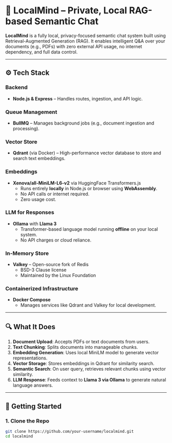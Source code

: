 # 🧠 LocalMind – Private, Local RAG-based Semantic Chat

**LocalMind** is a fully local, privacy-focused semantic chat system built using Retrieval-Augmented Generation (RAG). It enables intelligent Q&A over your documents (e.g., PDFs) with zero external API usage, no internet dependency, and full data control.

---

## ⚙️ Tech Stack

### Backend
- **Node.js & Express** – Handles routes, ingestion, and API logic.

### Queue Management
- **BullMQ** – Manages background jobs (e.g., document ingestion and processing).

### Vector Store
- **Qdrant** (via Docker) – High-performance vector database to store and search text embeddings.

### Embeddings
- **Xenova/all-MiniLM-L6-v2** via HuggingFace Transformers.js
  - Runs entirely **locally** in Node.js or browser using **WebAssembly**.
  - No API calls or internet required.
  - Zero usage cost.

### LLM for Responses
- **Ollama** with **Llama 3**
  - Transformer-based language model running **offline** on your local system.
  - No API charges or cloud reliance.

### In-Memory Store
- **Valkey** – Open-source fork of Redis
  - BSD-3 Clause license
  - Maintained by the Linux Foundation

### Containerized Infrastructure
- **Docker Compose**
  - Manages services like Qdrant and Valkey for local development.

---

## 🔍 What It Does

1. **Document Upload**: Accepts PDFs or text documents from users.
2. **Text Chunking**: Splits documents into manageable chunks.
3. **Embedding Generation**: Uses local MiniLM model to generate vector representations.
4. **Vector Storage**: Stores embeddings in Qdrant for similarity search.
5. **Semantic Search**: On user query, retrieves relevant chunks using vector similarity.
6. **LLM Response**: Feeds context to **Llama 3 via Ollama** to generate natural language answers.

---

## 🚀 Getting Started

### 1. Clone the Repo
```bash
git clone https://github.com/your-username/localmind.git
cd localmind
